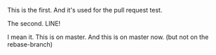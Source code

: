 This is the first. And it's used for the pull request test.


The second. LINE!


I mean it. This is on master. And this is on master now. (but not on the rebase-branch)